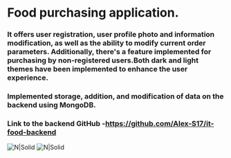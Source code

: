 # Food purchasing application.

### It offers user registration, user profile photo and information modification, as well as the ability to modify current order parameters. Additionally, there's a feature implemented for purchasing by non-registered users.Both dark and light themes have been implemented to enhance the user experience.

### Implemented storage, addition, and modification of data on the backend using MongoDB.

### Link to the backend GitHub -https://github.com/Alex-S17/it-food-backend

![N|Solid](https://www.google.com/url?sa=i&url=https%3A%2F%2Ficonscout.com%2Ficon%2Freact-1&psig=AOvVaw3cZhSrPK4-FzV_TGumYAUS&ust=1691864392168000&source=images&cd=vfe&opi=89978449&ved=0CBEQjRxqFwoTCOj895ac1YADFQAAAAAdAAAAABAE)
![N|Solid](https://w7.pngwing.com/pngs/1005/334/png-transparent-express-js-node-js-javascript-session-web-application-others.png)
